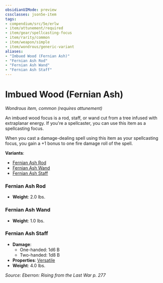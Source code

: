 ```yaml
---
obsidianUIMode: preview
cssclasses: json5e-item
tags:
- compendium/src/5e/erlw
- item/attunement/required
- item/gear/spellcasting-focus
- item/rarity/common
- item/weapon/simple
- item/wondrous/generic-variant
aliases: 
- "Imbued Wood (Fernian Ash)"
- "Fernian Ash Rod"
- "Fernian Ash Wand"
- "Fernian Ash Staff"
---
```

# Imbued Wood (Fernian Ash)
*Wondrous item, common (requires attunement)*  


An imbued wood focus is a rod, staff, or wand cut from a tree infused with extraplanar energy. If you're a spellcaster, you can use this item as a spellcasting focus.

When you cast a damage-dealing spell using this item as your spellcasting focus, you gain a +1 bonus to one fire damage roll of the spell.

**Variants**:
- [Fernian Ash Rod](#Fernian%20Ash%20Rod)
- [Fernian Ash Wand](#Fernian%20Ash%20Wand)
- [Fernian Ash Staff](#Fernian%20Ash%20Staff)

### Fernian Ash Rod

- **Weight**: 2.0 lbs.

### Fernian Ash Wand

- **Weight**: 1.0 lbs.

### Fernian Ash Staff

- **Damage**:
  - One-handed: 1d6 B
  - Two-handed: 1d8 B
- **Properties**: [Versatile](2-Mechanics/CLI/rules/item-properties.md#Versatile)
- **Weight**: 4.0 lbs.


*Source: Eberron: Rising from the Last War p. 277*
